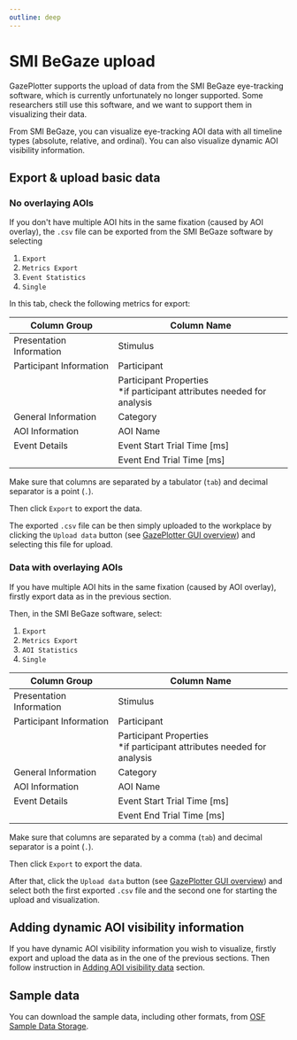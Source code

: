 ```yaml
---
outline: deep
---
```


# SMI BeGaze upload
GazePlotter supports the upload of data from the SMI BeGaze eye-tracking software, which is currently unfortunately no longer supported. Some researchers still use this software, and we want to support them in visualizing their data.

From SMI BeGaze, you can visualize eye-tracking AOI data with all timeline types (absolute, relative, and ordinal). You can also visualize dynamic AOI visibility information.

## Export & upload basic data
### No overlaying AOIs
If you don't have multiple AOI hits in the same fixation (caused by AOI overlay), the `.csv` file can be exported from the SMI BeGaze software by selecting
1. `Export`
2. `Metrics Export`
3. `Event Statistics`
4. `Single`

In this tab, check the following metrics for export:

| Column Group             | Column Name                                                              |
|--------------------------|--------------------------------------------------------------------------|
| Presentation Information | Stimulus                                                                 |
| Participant Information  | Participant                                                              |
|                          | Participant Properties<br>*if participant attributes needed for analysis |
| General Information      | Category                                                                 |
| AOI Information          | AOI Name                                                                 |
| Event Details            | Event Start Trial Time [ms]                                              |
|                          | Event End Trial Time [ms]                                                |

Make sure that columns are separated by a tabulator (`tab`) and decimal separator is a point (`.`).

Then click `Export` to export the data.

The exported `.csv` file can be then simply uploaded to the workplace by clicking the `Upload data` button (see [GazePlotter GUI overview](/basic/)) and selecting this file for upload.

### Data with overlaying AOIs
If you have multiple AOI hits in the same fixation (caused by AOI overlay), firstly export data as in the previous section. 

Then, in the SMI BeGaze software, select:
1. `Export`
2. `Metrics Export`
3. `AOI Statistics`
4. `Single`

| Column Group             | Column Name                                                              |
|--------------------------|--------------------------------------------------------------------------|
| Presentation Information | Stimulus                                                                 |
| Participant Information  | Participant                                                              |
|                          | Participant Properties<br>*if participant attributes needed for analysis |
| General Information      | Category                                                                 |
| AOI Information          | AOI Name                                                                 |
| Event Details            | Event Start Trial Time [ms]                                              |
|                          | Event End Trial Time [ms]                                                |

Make sure that columns are separated by a comma (`tab`) and decimal separator is a point (`.`).

Then click `Export` to export the data.

After that, click the `Upload data` button (see [GazePlotter GUI overview](/basic/)) and select both the first exported `.csv` file and the second one for starting the upload and visualization.

## Adding dynamic AOI visibility information
If you have dynamic AOI visibility information you wish to visualize, firstly export and upload the data as in the one of the previous sections. Then follow instruction in [Adding AOI visibility data](/basic/scarf-plot/#adding-aoi-visibility-data) section.


## Sample data

You can download the sample data, including other formats, from [OSF Sample Data Storage](https://osf.io/j58v3).
